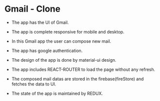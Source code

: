 # Gmail - Clone

* The app has the UI of Gmail.

* The app is complete responsive for mobile and desktop.

* In this Gmail app the user can compose new mail.

* The app has google authentication.

* The design of the app is done by material-ui design.

* The app includes REACT-ROUTER to load the page without any refresh.

* The composed mail datas are stored in the firebase(fireStore) and fetches the data to UI.

* The state of the app is maintained by REDUX.




